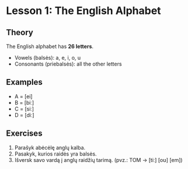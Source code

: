 # Lesson 1: The English Alphabet

## Theory
The English alphabet has **26 letters**.  
- Vowels (balsės): a, e, i, o, u  
- Consonants (priebalsės): all the other letters  

## Examples
- A = [ei]  
- B = [biː]  
- C = [siː]  
- D = [diː]  

## Exercises
1. Parašyk abėcėlę anglų kalba.  
2. Pasakyk, kurios raidės yra balsės.  
3. Išversk savo vardą į anglų raidžių tarimą. (pvz.: TOM → [tiː] [oʊ] [em])

